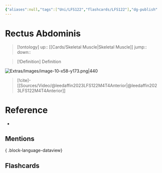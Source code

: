 ```yaml
---
{"aliases":null,"tags":["Uni/LFS122","flashcards/LFS122"],"dg-publish":true,"permalink":"/cards/rectus-abdominis/","dgPassFrontmatter":true}
---
```


# Rectus Abdominis

> [!ontology]
> up:: [[Cards/Skeletal Muscle\|Skeletal Muscle]]
> jump:: 
> down:: 

> [!Definition] Definition

![Extras/Images/image-10-x58-y173.png|440](/img/user/Extras/Images/image-10-x58-y173.png)

> [!cite]-
> [[Sources/Video/@leedaffin2023LFS122M4T4Anterior\|@leedaffin2023LFS122M4T4Anterior]]

# Reference

- 

## Mentions


{ .block-language-dataview}

## Flashcards